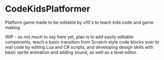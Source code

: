 # CodeKidsPlatformer
Platform game made to be editable by u10's to teach kids code and game making 

WIP - so not much to say here yet, plan is to add easily editable components,
teach a basic transition from Scratch style code blocks over to real code 
by editing Lua and C# scripts, and developing design skills with basic sprite
animation and adding sound, as well as a level editor.
